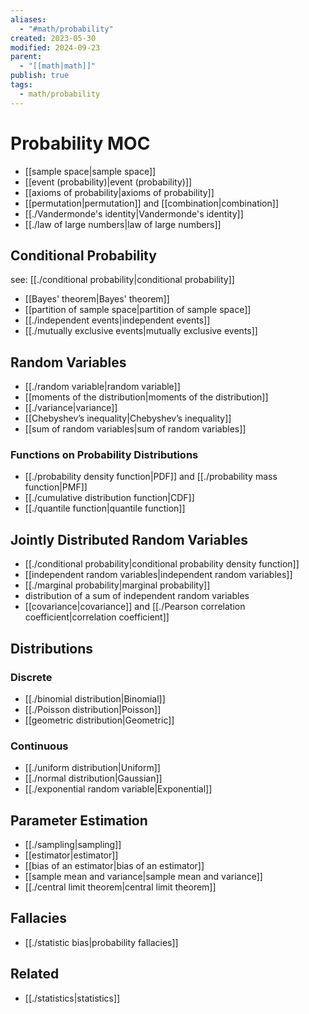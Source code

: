 ```yaml
---
aliases:
  - "#math/probability"
created: 2023-05-30
modified: 2024-09-23
parent:
  - "[[math|math]]"
publish: true
tags:
  - math/probability
---
```

# Probability MOC
- [[sample space|sample space]]
- [[event (probability)|event (probability)]]
- [[axioms of probability|axioms of probability]]
- [[permutation|permutation]] and [[combination|combination]]
- [[./Vandermonde's identity|Vandermonde's identity]]
- [[./law of large numbers|law of large numbers]]

## Conditional Probability
see: [[./conditional probability|conditional probability]]
- [[Bayes' theorem|Bayes' theorem]]
- [[partition of sample space|partition of sample space]]
- [[./independent events|independent events]]
- [[./mutually exclusive events|mutually exclusive events]]
## Random Variables
- [[./random variable|random variable]]
- [[moments of the distribution|moments of the distribution]]
- [[./variance|variance]]
- [[Chebyshev’s inequality|Chebyshev’s inequality]]
- [[sum of random variables|sum of random variables]]

### Functions on Probability Distributions
- [[./probability density function|PDF]] and [[./probability mass function|PMF]]
- [[./cumulative distribution function|CDF]]
- [[./quantile function|quantile function]]

## Jointly Distributed Random Variables
- [[./conditional probability|conditional probability density function]]
- [[independent random variables|independent random variables]]
- [[./marginal probability|marginal probability]]
- distribution of a sum of independent random variables
- [[covariance|covariance]] and [[./Pearson correlation coefficient|correlation coefficient]]

## Distributions
### Discrete
- [[./binomial distribution|Binomial]]
- [[./Poisson distribution|Poisson]]
- [[geometric distribution|Geometric]]
### Continuous
- [[./uniform distribution|Uniform]]
- [[./normal distribution|Gaussian]]
- [[./exponential random variable|Exponential]]

## Parameter Estimation
- [[./sampling|sampling]]
- [[estimator|estimator]]
- [[bias of an estimator|bias of an estimator]]
- [[sample mean and variance|sample mean and variance]]
- [[./central limit theorem|central limit theorem]]

## Fallacies
- [[./statistic bias|probability fallacies]]

## Related
- [[./statistics|statistics]]